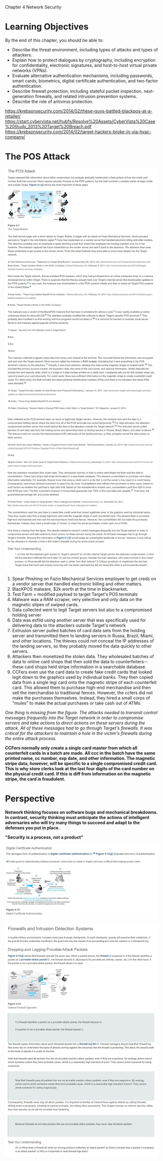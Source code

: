 Chapter 4 Network Security

# Learning Objectives
By the end of this chapter, you should be able to:
- Describe the threat environment, including types of attacks and types of attackers.
- Explain how to protect dialogues by cryptography, including encryption for confidentiality, electronic signatures, and host-to-host virtual private networks (VPNs).
- Evaluate alternative authentication mechanisms, including passwords, smart cards, biometrics, digital certificate authentication, and two-factor authentication.
- Describe firewall protection, including stateful packet inspection, next-generation firewalls, and related intrusion prevention systems.
- Describe the role of antivirus protection.


https://krebsonsecurity.com/2014/02/these-guys-battled-blackpos-at-a-retailer/
https://start.cybervista.net/hubfs/Resolve%20Assets/CyberVista%20Case%20Study_2013%20Target%20Breach.pdf
https://krebsonsecurity.com/2014/02/target-hackers-broke-in-via-hvac-company/

# The POS Attack
![](img/ch4_01.jpg)

![](img/ch4_02.jpg)

1. Spear Phishing on Fazio Mechanical Services employee to get creds on a vendor server that handled electronic billing and other matters.
2. BlacKPOS malware, $2k worth at the time in blackmarket.
3. Test Farm + modified payload to target Target's POS terminals
4. Malware was a RAM scraper, very selective and only data on the magnetic stipes of swiped cards.
5. Data collected went to legit Target servers but also to a compromised holding server
6. Data was exfild using another server that was specifically used for delivering data to the attackers outside Target's network
7. Extrusion server pulled batches of card data sets from the holding server and transmitted them to landing servers in Russa, Brazil, Miami, and other locations. The thieves could not conceal the IP addresses of the landing servers, so they probably moved the data quickly to other servers.
8. Attackers then monetized the stolen data. They wholesaled batches of data to online card shops that then sold the data to counterfeiters--these card shops held stripe information in a searchable database.
9. CCFers even use the card data to create fake credit cards that looked legit down to the graphics used by individual banks. They then copied data from a single legi card onto the magnetic stripe of each counterfeit card. This allowed them to purchase high-end merchandise and then sell the merchandise to traditional fences. However, the ccfers did not make the purchases themselves. Instead, they hired a small corps of "mules" to make the actual purchases or take cash out of ATMs.

*One thing is missing from the figure. The attacks needed to transmit control messages frequently into the Target network in order to compromise servers and take actions to direct actions on these servers during the attack. All of these messages had to go through Target's firewalls. It was critical for the attackers to maintain a hole in the victim's firewalls during the entire attack process.*

**CCFers normally only create a single card master from which all counterfeit cards in a batch are made. All ccc in the batch have the same printed name, cc number, exp date, and other information. The magnetic stripe data, however, will be specific to a single compromised credit card. This is why store clerks look at the last four digits of the card number on the physical credit card. If this is diff from information on the magnetic stripe, the card is fraudulent.**

# Perspective
**Network thinking focuses on software bugs and mechanical breakdowns. In contrast, security thinking must anticipate the actions of intelligent adversaries who will try many things to succeed and adapt to the defenses you put in place.**

**"Security is a process, not a product"**

![](img/ch4_03.jpg)

![](img/ch4_04.jpg)

